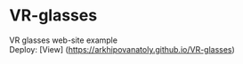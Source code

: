 # VR-glasses
VR glasses web-site example  
Deploy: [View] (https://arkhipovanatoly.github.io/VR-glasses)

